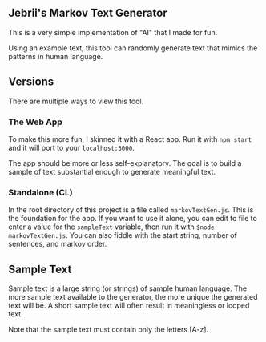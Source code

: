 ## Jebrii's Markov Text Generator

This is a very simple implementation of "AI" that I made for fun.

Using an example text, this tool can randomly generate text that mimics the patterns in human language.

## Versions

There are multiple ways to view this tool.

### The Web App

To make this more fun, I skinned it with a React app. Run it with `npm start` and it will port to your `localhost:3000`.

The app should be more or less self-explanatory. The goal is to build a sample of text substantial enough to generate meaningful text.

### Standalone (CL)

In the root directory of this project is a file called `markovTextGen.js`. This is the foundation for the app. If you want to use it alone, you can edit to file to enter a value for the `sampleText` variable, then run it with `$node markovTextGen.js`. You can also fiddle with the start string, number of sentences, and markov order.

## Sample Text

Sample text is a large string (or strings) of sample human language. The more sample text available to the generator, the more unique the generated text will be. A short sample text will often result in meaningless or looped text.

Note that the sample text must contain only the letters [A-z].
